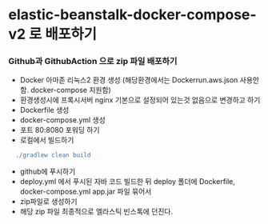 # elastic-beanstalk-docker-compose-v2 로 배포하기

### Github과 GithubAction 으로 zip 파일 배포하기
- Docker 아마존 리눅스2 환경 생성 (해당환경에서는 Dockerrun.aws.json 사용안함. docker-compose 지원함)
- 환경생성시에 프록시서버 nginx 기본으로 설정되어 있는것 없음으로 변경하고 하기
- Dockerfile 생성
- docker-compose.yml 생성
- 포트 80:8080 포워딩 하기
- 로컬에서 빌드하기
```gradle
  ./gradlew clean build
```
- github에 푸시하기
- deploy.yml 에서 푸시된 자바 코드 빌드한 뒤 deploy 폴더에 Dockerfile, docker-compose.yml app.jar 파일 묶어서 
- zip파일로 생성하기
- 해당 zip 파일 최종적으로 엘라스틱 빈스톡에 던진다.
